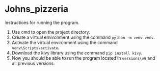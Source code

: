 # Johns_pizzeria

Instructions for running the program.

1. Use cmd to open the project directory.
2. Create a virtual environment using the command `python -m venv venv`.
3. Activate the virtual environment using the command `venv\Scripts\activate`.
4. Download the kivy library using the command `pip install kivy`.
5. Now you should be able to run the program located in `versions\v9` and all previous versions.

